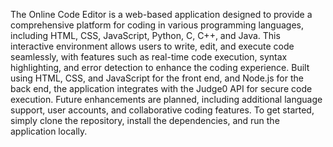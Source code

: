 The Online Code Editor is a web-based application designed to provide a comprehensive platform for coding in various programming languages, including HTML, CSS, JavaScript, Python, C, C++, and Java. This interactive environment allows users to write, edit, and execute code seamlessly, with features such as real-time code execution, syntax highlighting, and error detection to enhance the coding experience. Built using HTML, CSS, and JavaScript for the front end, and Node.js for the back end, the application integrates with the Judge0 API for secure code execution. Future enhancements are planned, including additional language support, user accounts, and collaborative coding features. To get started, simply clone the repository, install the dependencies, and run the application locally. 
